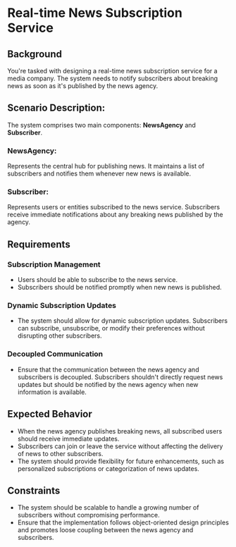 <h1>Real-time News Subscription Service</h1> 
<h2>Background</h2> 
<p>You're tasked with designing a real-time news subscription service for a media company. The system needs to notify subscribers about breaking news as soon as it's published by the news agency.</p>

 <h2>Scenario Description:</h2> 
 <p>The system comprises two main components: <strong>NewsAgency</strong> and <strong>Subscriber</strong>.</p> 
 
 <h3>NewsAgency:</h3> 
 <p>Represents the central hub for publishing news. It maintains a list of subscribers and notifies them whenever new news is available.</p>
 
<h3>Subscriber:</h3> 
<p>Represents users or entities subscribed to the news service. Subscribers receive immediate notifications about any breaking news published by the agency.</p> 

<h2>Requirements</h2> 
<h3>Subscription Management</h3> 

<ul> <li>Users should be able to subscribe to the news service.</li> 
<li>Subscribers should be notified promptly when new news is published.</li> </ul> 

<h3>Dynamic Subscription Updates</h3> 
<ul> <li>The system should allow for dynamic subscription updates. Subscribers can subscribe, unsubscribe, or modify their preferences without disrupting other subscribers.</li> </ul> 

<h3>Decoupled Communication</h3> 
<ul> <li>Ensure that the communication between the news agency and subscribers is decoupled. Subscribers shouldn't directly request news updates but should be notified by the news agency when new information is available.</li> </ul> 

<h2>Expected Behavior</h2> <ul> <li>When the news agency publishes breaking news, all subscribed users should receive immediate updates.</li> <li>Subscribers can join or leave the service without affecting the delivery of news to other subscribers.</li> <li>The system should provide flexibility for future enhancements, such as personalized subscriptions or categorization of news updates.</li> </ul> 

<h2>Constraints</h2> <ul> <li>The system should be scalable to handle a growing number of subscribers without compromising performance.</li> <li>Ensure that the implementation follows object-oriented design principles and promotes loose coupling between the news agency and subscribers.</li>